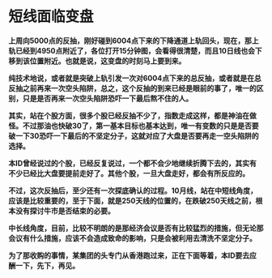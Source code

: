 短线面临变盘
====



**上周向5000点的反抽，刚好碰到6004点下来的下降通道上轨回头，现在，那上轨已经到4950点附近了，各位打开15分钟图，会看得很清楚，而且10日线也会下移到该位置附近。也就是说，这变盘的时刻马上要到来。**

**纯技术地说，或者就是突破上轨引发一次对6004点下来的总反抽，或者就是在总反抽之前再来一次空头陷阱，总之，这个反抽的到来已经是眼前的事了，唯一的区别，只是是否再来一次空头陷阱恐吓一下最后熬不住的人。**

**其实，站在个股方面，很多个股已经反抽不少了，指数走成这样，都是神油在做怪。不过那油也快破30了，第一基本目标也基本达到，唯一有变数的只是是否要破一下30恐吓一下最后的不坚定分子，这就对应了大盘是否要再走一空头陷阱的选择。**

**本ID曾经说过的个股，已经反复说过，一个都不会少地继续折腾下去的，其实有不少已经比大盘要提前走好了。其他个股，一旦大盘走好，都会有所反应的。**

**不过，这次反抽后，至少还有一次探底确认的过程。10月线，站在中短线角度，应该是比较重要的，至于下面，就是250天线的位置的，在跌破250天线之前，根本没有探讨牛市是否结束的必要。**

**中长线角度，目前，比较不明朗的是那经济会议是否有比较猛烈的措施，但无论那会议有什么措施，应该不会造成致命的影响，只是会被利用去清洗不坚定分子。**

**为了那收购的事情，某集团的头专门从香港跑过来，正在下面等着，本ID要去应酬一下，先下，再见。**
